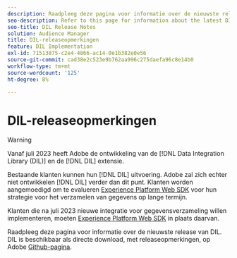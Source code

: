 ```yaml
---
description: Raadpleeg deze pagina voor informatie over de nieuwste release van DIL
seo-description: Refer to this page for information about the latest DIL releases
seo-title: DIL Release Notes
solution: Audience Manager
title: DIL-releaseopmerkingen
feature: DIL Implementation
exl-id: 71513875-c2e4-4866-ac14-0e1b382e0e56
source-git-commit: cad38e2c523e9b762aa996c275daefa96c8e14b0
workflow-type: tm+mt
source-wordcount: '125'
ht-degree: 8%

---
```


# DIL-releaseopmerkingen

>[!WARNING]
>
>Vanaf juli 2023 heeft Adobe de ontwikkeling van de [!DNL Data Integration Library (DIL)] en de [!DNL DIL] extensie.
>
>Bestaande klanten kunnen hun [!DNL DIL] uitvoering. Adobe zal zich echter niet ontwikkelen [!DNL DIL] verder dan dit punt. Klanten worden aangemoedigd om te evalueren [Experience Platform Web SDK](https://experienceleague.adobe.com/docs/experience-platform/edge/home.html?lang=nl-NL) voor hun strategie voor het verzamelen van gegevens op lange termijn.
>
>Klanten die na juli 2023 nieuwe integratie voor gegevensverzameling willen implementeren, moeten [Experience Platform Web SDK](https://experienceleague.adobe.com/docs/experience-platform/edge/home.html?lang=nl-NL) in plaats daarvan.

Raadpleeg deze pagina voor informatie over de nieuwste release van DIL. DIL is beschikbaar als directe download, met releaseopmerkingen, op Adobe [Github-pagina](https://github.com/Adobe-Marketing-Cloud/dil/releases).
